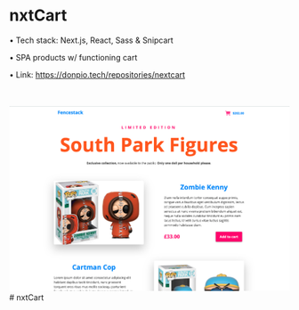 # nxtCart
• Tech stack: Next.js, React, Sass & Snipcart
<br />

• SPA products w/ functioning cart
<br />


• Link: https://donpio.tech/repositories/nextcart


<br /><br />
![](./static/nxtcart-screenshot.png)# nxtCart
